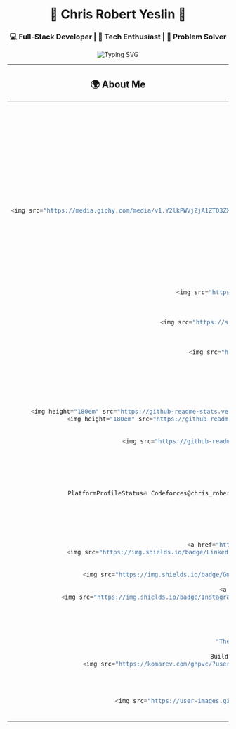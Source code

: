 <div align="center">
  
# 🌟 Chris Robert Yeslin 🌟
### 💻 Full-Stack Developer | 🚀 Tech Enthusiast | 🎯 Problem Solver

<img src="https://readme-typing-svg.demolab.com?font=Fira+Code&pause=1000&color=36BCF7&center=true&vCenter=true&width=600&lines=Welcome+to+my+coding+universe!+🚀;Building+the+future%2C+one+line+at+a+time+💻;Always+learning%2C+always+growing+🌱;Let's+create+something+amazing+together!+✨" alt="Typing SVG" />

</div>

---

<div align="center">
  
## 🌍 About Me

</div>

<table align="center">
<tr>
<td align="center" width="50%">

### 👨‍💻 Developer Profile
```typescript
const chris = {
    location: "Chennai, India 🏙️",
    role: "Software Developer",
    passion: ["Clean Code", "Innovation"],
    motto: "Code with purpose, build with passion",
    currentFocus: "Full-Stack Development",
    funFact: "I debug in my dreams! 🛌💭"
};
</td>
<td align="center" width="50%">
<img src="https://media.giphy.com/media/v1.Y2lkPWVjZjA1ZTQ3ZXdubXZtMmxhbnVnNGEybHYyd3JxNnF6M2I1enRja25hZDFkOTA4bCZlcD12MV9naWZzX3NlYXJjaCZjdD1n/UlexC9HXTiNz2/giphy.gif" width="300" />
</td>
</tr>
</table>

<div align="center">
🛠️ Tech Arsenal
</div>
<div align="center">
🔥 Frontend Technologies
<p>
  <img src="https://skillicons.dev/icons?i=js,ts,react,nextjs,flutter" alt="Frontend Skills" />
</p>
⚡ Backend & Database
<p>
  <img src="https://skillicons.dev/icons?i=python,rust,mongodb,mysql,postgresql" alt="Backend Skills" />
</p>
🔧 Tools & Platforms
<p>
  <img src="https://skillicons.dev/icons?i=docker,swift,git,vscode,figma" alt="Tools" />
</p>
</div>

<div align="center">
📊 GitHub Stats
</div>
<div align="center">
  <img height="180em" src="https://github-readme-stats.vercel.app/api?username=chrisrobertyeslin&show_icons=true&theme=tokyonight&include_all_commits=true&count_private=true"/>
  <img height="180em" src="https://github-readme-stats.vercel.app/api/top-langs/?username=chrisrobertyeslin&layout=compact&langs_count=8&theme=tokyonight"/>
</div>
<div align="center">
  <img src="https://github-readme-streak-stats.herokuapp.com/?user=chrisrobertyeslin&theme=tokyonight" alt="GitHub Streak" />
</div>

<div align="center">
🏆 Competitive Programming
</div>
<div align="center">
PlatformProfileStatus🔥 Codeforces@chris_robertActive Solver💡 LeetCode@chris_robert_yeslinProblem Hunter🚀 HackerEarth@robertchemsit201Challenge Accepted
</div>

<div align="center">
🤝 Let's Connect & Collaborate!
</div>
<div align="center">
<a href="https://www.linkedin.com/in/chris-robert-yeslin-3993a5291/" target="_blank">
  <img src="https://img.shields.io/badge/LinkedIn-0077B5?style=for-the-badge&logo=linkedin&logoColor=white&style=flat-square&color=0077B5" alt="LinkedIn" />
</a>
<a href="mailto:robertchemist2006@gmail.com" target="_blank">
  <img src="https://img.shields.io/badge/Gmail-D14836?style=for-the-badge&logo=gmail&logoColor=white&style=flat-square&color=D14836" alt="Gmail" />
</a>
<a href="https://www.instagram.com/yeslin_parker/" target="_blank">
  <img src="https://img.shields.io/badge/Instagram-E4405F?style=for-the-badge&logo=instagram&logoColor=white&style=flat-square&color=E4405F" alt="Instagram" />
</a>
</div>

<div align="center">
💭 Quote of the Day
"The best way to predict the future is to create it." - Peter Drucker
🎯 Current Goal
Building scalable applications that make a difference in people's lives!
<img src="https://komarev.com/ghpvc/?username=chrisrobertyeslin&color=brightgreen&style=flat-square&label=Profile+Views" alt="Profile views" />
</div>

<div align="center">
⭐ Star this repo if you like my profile! ⭐
<img src="https://user-images.githubusercontent.com/74038190/212284100-561aa473-3905-4a80-b561-0d28506553ee.gif" width="900">
</div>
```
